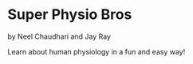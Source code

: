 # Super Physio Bros

by Neel Chaudhari and Jay Ray

Learn about human physiology in a fun and easy way!
